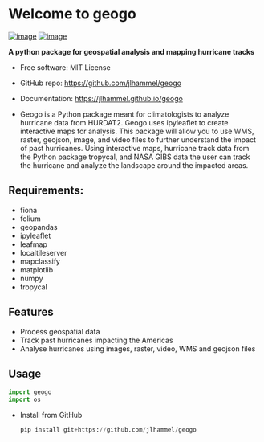 # Welcome to geogo


[![image](https://img.shields.io/pypi/v/geogo.svg)](https://pypi.python.org/pypi/geogo)
[![image](./logo.png)](https://github.com/jlhammel/geogo/blob/main/docs/GEOGO.png)

**A python package for geospatial analysis and mapping hurricane tracks**


-   Free software: MIT License
-   GitHub repo: https://github.com/jlhammel/geogo
-   Documentation: <https://jlhammel.github.io/geogo>

-   Geogo is a Python package meant for climatologists to analyze hurricane data from HURDAT2. Geogo uses ipyleaflet to create interactive maps for analysis. This package will allow you to use WMS, raster, geojson, image, and video files to further understand the impact of past hurricanes. Using interactive maps, hurricane track data from the Python package tropycal, and NASA GIBS data the user can track the hurricane and analyze the landscape around the impacted areas.

## Requirements:
- fiona
- folium
- geopandas
- ipyleaflet
- leafmap
- localtileserver
- mapclassify
- matplotlib
- numpy
- tropycal

## Features

- Process geospatial data
- Track past hurricanes impacting the Americas
- Analyse hurricanes using images, raster, video, WMS and geojson files

## Usage
```python
import geogo
import os
```
- Install from GitHub
  ```python
  pip install git+https://github.com/jlhammel/geogo
  ```